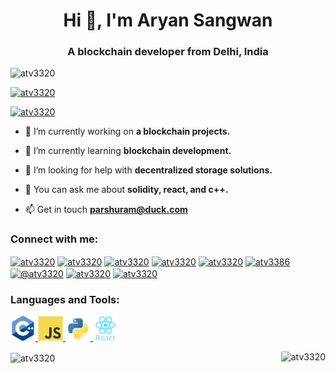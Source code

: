 <h1 align="center">Hi 👋, I'm Aryan Sangwan</h1>
<h3 align="center">A blockchain developer from Delhi, India</h3>

<p align="left"> <img src="https://komarev.com/ghpvc/?username=atv3320&label=Profile%20views&color=0e75b6&style=flat" alt="atv3320" /> </p>

<p align="left"> <a href="https://github.com/ryo-ma/github-profile-trophy"><img src="https://github-profile-trophy.vercel.app/?username=atv3320" alt="atv3320" /></a> </p>

<p align="left"> <a href="https://twitter.com/atv3320" target="blank"><img src="https://img.shields.io/twitter/follow/atv3320?logo=twitter&style=for-the-badge" alt="atv3320" /></a> </p>

- 🔭 I’m currently working on **a blockchain projects.**

- 🌱 I’m currently learning **blockchain development.**

- 🤝 I’m looking for help with **decentralized storage solutions.**

- 💬 You can ask me about **solidity, react, and c++.**

- 📫 Get in touch **parshuram@duck.com**

<h3 align="left">Connect with me:</h3>
<p align="left">
<a href="https://codepen.io/atv3320" target="blank"><img align="center" src="https://raw.githubusercontent.com/rahuldkjain/github-profile-readme-generator/master/src/images/icons/Social/codepen.svg" alt="atv3320" height="30" width="40" /></a>
<a href="https://twitter.com/atv3320" target="blank"><img align="center" src="https://raw.githubusercontent.com/rahuldkjain/github-profile-readme-generator/master/src/images/icons/Social/twitter.svg" alt="atv3320" height="30" width="40" /></a>
<a href="https://linkedin.com/in/atv3320" target="blank"><img align="center" src="https://raw.githubusercontent.com/rahuldkjain/github-profile-readme-generator/master/src/images/icons/Social/linked-in-alt.svg" alt="atv3320" height="30" width="40" /></a>
<a href="https://stackoverflow.com/users/atv3320" target="blank"><img align="center" src="https://raw.githubusercontent.com/rahuldkjain/github-profile-readme-generator/master/src/images/icons/Social/stack-overflow.svg" alt="atv3320" height="30" width="40" /></a>
<a href="https://fb.com/atv3320" target="blank"><img align="center" src="https://raw.githubusercontent.com/rahuldkjain/github-profile-readme-generator/master/src/images/icons/Social/facebook.svg" alt="atv3320" height="30" width="40" /></a>
<a href="https://instagram.com/atv3386" target="blank"><img align="center" src="https://raw.githubusercontent.com/rahuldkjain/github-profile-readme-generator/master/src/images/icons/Social/instagram.svg" alt="atv3386" height="30" width="40" /></a>
<a href="https://medium.com/@atv3320" target="blank"><img align="center" src="https://raw.githubusercontent.com/rahuldkjain/github-profile-readme-generator/master/src/images/icons/Social/medium.svg" alt="@atv3320" height="30" width="40" /></a>
<a href="https://www.youtube.com/c/atv3320" target="blank"><img align="center" src="https://raw.githubusercontent.com/rahuldkjain/github-profile-readme-generator/master/src/images/icons/Social/youtube.svg" alt="atv3320" height="30" width="40" /></a>
<a href="https://www.codechef.com/users/atv3320" target="blank"><img align="center" src="https://cdn.jsdelivr.net/npm/simple-icons@3.1.0/icons/codechef.svg" alt="atv3320" height="30" width="40" /></a>
</p>

<h3 align="left">Languages and Tools:</h3>
<p align="left"> <a href="https://www.w3schools.com/cpp/" target="_blank"> <img src="https://raw.githubusercontent.com/devicons/devicon/master/icons/cplusplus/cplusplus-original.svg" alt="cplusplus" width="40" height="40"/> </a> <a href="https://developer.mozilla.org/en-US/docs/Web/JavaScript" target="_blank"> <img src="https://raw.githubusercontent.com/devicons/devicon/master/icons/javascript/javascript-original.svg" alt="javascript" width="40" height="40"/> </a> <a href="https://www.python.org" target="_blank"> <img src="https://raw.githubusercontent.com/devicons/devicon/master/icons/python/python-original.svg" alt="python" width="40" height="40"/> </a> <a href="https://reactjs.org/" target="_blank"> <img src="https://raw.githubusercontent.com/devicons/devicon/master/icons/react/react-original-wordmark.svg" alt="react" width="40" height="40"/> </a> </p>

<p><img align="right" src="https://github-readme-stats.vercel.app/api/top-langs?username=atv3320&show_icons=true&locale=en&layout=compact" alt="atv3320" /></p>

<p><img align="center" src="https://github-readme-streak-stats.herokuapp.com/?user=atv3320&" alt="atv3320" /></p>
